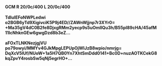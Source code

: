 #### GCM R 20/0c/400 L 20/0c/400
**TdIuIEFoNWPLedwi**<br/>**o2BGB6yTd9XigivciK5P9j4ED//ZAWnWjjnp7r3XYr0=**<br/>**+Ma35gV4dC0B2fe8DjxgRMm2yecp9s5uOmIlQu3h/B55pI89cHA/45afM11IcNhknGEw6gwgDzd8b3eZ...**<br/><br/>
**aFOxTLNKNezjgjVU**<br/>**po79owyi/MMYv4GJkMpgLEPUpOjWIJzB8wpio/nmrjg=**<br/>**DqXcV5lUf/NUoW+1a5H7QB0Yn7XhtSmDdd0141+Bc0D+nuzAOTKCekG8kqZpvY4rosbSw5qNj5egrHO+...**